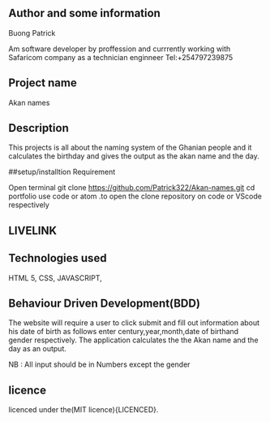 ## Author and some information

Buong Patrick

Am software developer by proffession and currrently working with Safaricom company as a technician enginneer
Tel:+254797239875

## Project name

Akan  names

## Description

This projects is all about  the naming system of the Ghanian people and it calculates the birthday and gives the output as the akan name and the day.




##setup/installtion Requirement

Open terminal
git clone https://github.com/Patrick322/Akan-names.git
cd portfolio
use code or atom .to open the clone repository on code or VScode respectively


## LIVELINK




## Technologies used

HTML 5,
CSS,
JAVASCRIPT, 

## Behaviour Driven Development(BDD)

The website will require a user to  click submit and fill out information about his date of birth as follows enter century,year,month,date of birthand gender respectively. The application calculates the the Akan name and the day as an output. 

NB : All input should be in Numbers except the gender

## licence

licenced under the(MIT licence){LICENCED}.


